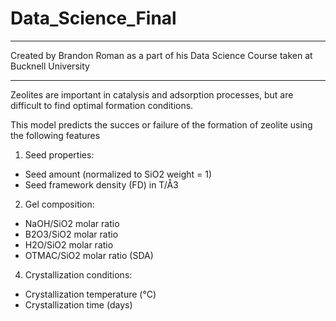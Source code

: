 # Data_Science_Final

---

Created by Brandon Roman as a part of his Data Science Course taken at Bucknell University

---

Zeolites are important in catalysis and adsorption processes, but are difficult to find optimal formation conditions.

This model predicts the succes or failure of the formation of zeolite using the following features
1. Seed properties:
- Seed amount (normalized to SiO2 weight = 1)
- Seed framework density (FD) in T/Å3

2. Gel composition:
- NaOH/SiO2 molar ratio
- B2O3/SiO2 molar ratio
- H2O/SiO2 molar ratio
- OTMAC/SiO2 molar ratio (SDA)

4. Crystallization conditions:
- Crystallization temperature (°C)
- Crystallization time (days)
